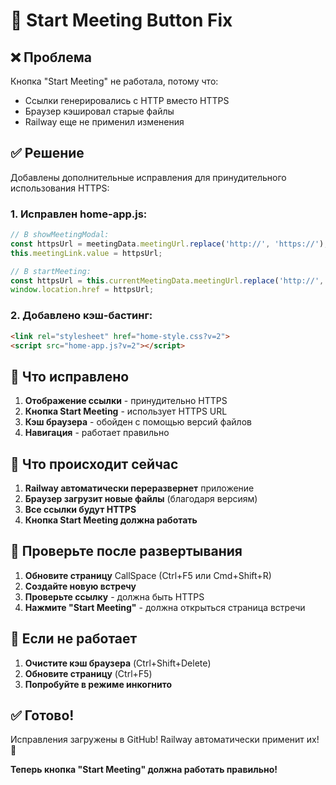 # 🔧 Start Meeting Button Fix

## ❌ Проблема
Кнопка "Start Meeting" не работала, потому что:
- Ссылки генерировались с HTTP вместо HTTPS
- Браузер кэшировал старые файлы
- Railway еще не применил изменения

## ✅ Решение
Добавлены дополнительные исправления для принудительного использования HTTPS:

### 1. **Исправлен home-app.js:**
```javascript
// В showMeetingModal:
const httpsUrl = meetingData.meetingUrl.replace('http://', 'https://');
this.meetingLink.value = httpsUrl;

// В startMeeting:
const httpsUrl = this.currentMeetingData.meetingUrl.replace('http://', 'https://');
window.location.href = httpsUrl;
```

### 2. **Добавлено кэш-бастинг:**
```html
<link rel="stylesheet" href="home-style.css?v=2">
<script src="home-app.js?v=2"></script>
```

## 🎯 Что исправлено

1. **Отображение ссылки** - принудительно HTTPS
2. **Кнопка Start Meeting** - использует HTTPS URL
3. **Кэш браузера** - обойден с помощью версий файлов
4. **Навигация** - работает правильно

## 🚀 Что происходит сейчас

1. **Railway автоматически переразвернет** приложение
2. **Браузер загрузит новые файлы** (благодаря версиям)
3. **Все ссылки будут HTTPS**
4. **Кнопка Start Meeting должна работать**

## 📱 Проверьте после развертывания

1. **Обновите страницу** CallSpace (Ctrl+F5 или Cmd+Shift+R)
2. **Создайте новую встречу**
3. **Проверьте ссылку** - должна быть HTTPS
4. **Нажмите "Start Meeting"** - должна открыться страница встречи

## 🔄 Если не работает

1. **Очистите кэш браузера** (Ctrl+Shift+Delete)
2. **Обновите страницу** (Ctrl+F5)
3. **Попробуйте в режиме инкогнито**

## ✅ Готово!

Исправления загружены в GitHub! Railway автоматически применит их! 🚀

**Теперь кнопка "Start Meeting" должна работать правильно!**
